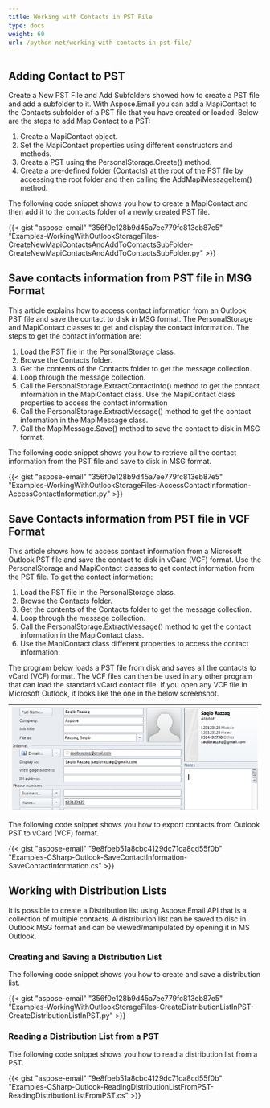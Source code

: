 ```yaml
---
title: Working with Contacts in PST File
type: docs
weight: 60
url: /python-net/working-with-contacts-in-pst-file/
---
```



## **Adding Contact to PST**
Create a New PST File and Add Subfolders showed how to create a PST file and add a subfolder to it. With Aspose.Email you can add a MapiContact to the Contacts subfolder of a PST file that you have created or loaded. Below are the steps to add MapiContact to a PST:

1. Create a MapiContact object.
1. Set the MapiContact properties using different constructors and methods.
1. Create a PST using the PersonalStorage.Create() method.
1. Create a pre-defined folder (Contacts) at the root of the PST file by accessing the root folder and then calling the AddMapiMessageItem() method.

The following code snippet shows you how to create a MapiContact and then add it to the contacts folder of a newly created PST file.



{{< gist "aspose-email" "356f0e128b9d45a7ee779fc813eb87e5" "Examples-WorkingWithOutlookStorageFiles-CreateNewMapiContactsAndAddToContactsSubFolder-CreateNewMapiContactsAndAddToContactsSubFolder.py" >}}
## **Save contacts information from PST file in MSG Format**
This article explains how to access contact information from an Outlook PST file and save the contact to disk in MSG format. The PersonalStorage and MapiContact classes to get and display the contact information. The steps to get the contact information are:

1. Load the PST file in the PersonalStorage class.
1. Browse the Contacts folder.
1. Get the contents of the Contacts folder to get the message collection.
1. Loop through the message collection.
1. Call the PersonalStorage.ExtractContactInfo() method to get the contact information in the MapiContact class. Use the MapiContact class properties to access the contact information
1. Call the PersonalStorage.ExtractMessage() method to get the contact information in the MapiMessage class.
1. Call the MapiMessage.Save() method to save the contact to disk in MSG format.

The following code snippet shows you how to retrieve all the contact information from the PST file and save to disk in MSG format.



{{< gist "aspose-email" "356f0e128b9d45a7ee779fc813eb87e5" "Examples-WorkingWithOutlookStorageFiles-AccessContactInformation-AccessContactInformation.py" >}}
## **Save Contacts information from PST file in VCF Format**
This article shows how to access contact information from a Microsoft Outlook PST file and save the contact to disk in vCard (VCF) format. Use the PersonalStorage and MapiContact classes to get contact information from the PST file. To get the contact information:

1. Load the PST file in the PersonalStorage class.
1. Browse the Contacts folder.
1. Get the contents of the Contacts folder to get the message collection.
1. Loop through the message collection.
1. Call the PersonalStorage.ExtractMessage() method to get the contact information in the MapiContact class.
1. Use the MapiContact class different properties to access the contact information.

The program below loads a PST file from disk and saves all the contacts to vCard (VCF) format. The VCF files can then be used in any other program that can load the standard vCard contact file. If you open any VCF file in Microsoft Outlook, it looks like the one in the below screenshot.

|![todo:image_alt_text](working-with-contacts-in-pst-file_1.png)|
| :- |
The following code snippet shows you how to export contacts from Outlook PST to vCard (VCF) format.



{{< gist "aspose-email" "9e8fbeb51a8cbc4129dc71ca8cd55f0b" "Examples-CSharp-Outlook-SaveContactInformation-SaveContactInformation.cs" >}}
## **Working with Distribution Lists**
It is possible to create a Distribution list using Aspose.Email API that is a collection of multiple contacts. A distribution list can be saved to disc in Outlook MSG format and can be viewed/manipulated by opening it in MS Outlook.
### **Creating and Saving a Distribution List**
The following code snippet shows you how to create and save a distribution list.



{{< gist "aspose-email" "356f0e128b9d45a7ee779fc813eb87e5" "Examples-WorkingWithOutlookStorageFiles-CreateDistributionListInPST-CreateDistributionListInPST.py" >}}
### **Reading a Distribution List from a PST**
The following code snippet shows you how to read a distribution list from a PST.



{{< gist "aspose-email" "9e8fbeb51a8cbc4129dc71ca8cd55f0b" "Examples-CSharp-Outlook-ReadingDistributionListFromPST-ReadingDistributionListFromPST.cs" >}}
